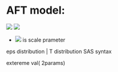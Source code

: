 # AFT model:

<img src="https://render.githubusercontent.com/render/math?math=e^{i \pi} = -1">

<img src="https://render.githubusercontent.com/render/math?math=log(T_i) = \beta_0 + beta_1 x_{i1} + \ldots + \beta_p x_{ip} + \sigma  \epsilon_i">

* <img src="https://render.githubusercontent.com/render/math?math=\sigma"> is scale prameter

eps distribution  | T distribution SAS syntax

extereme val( 2params)

